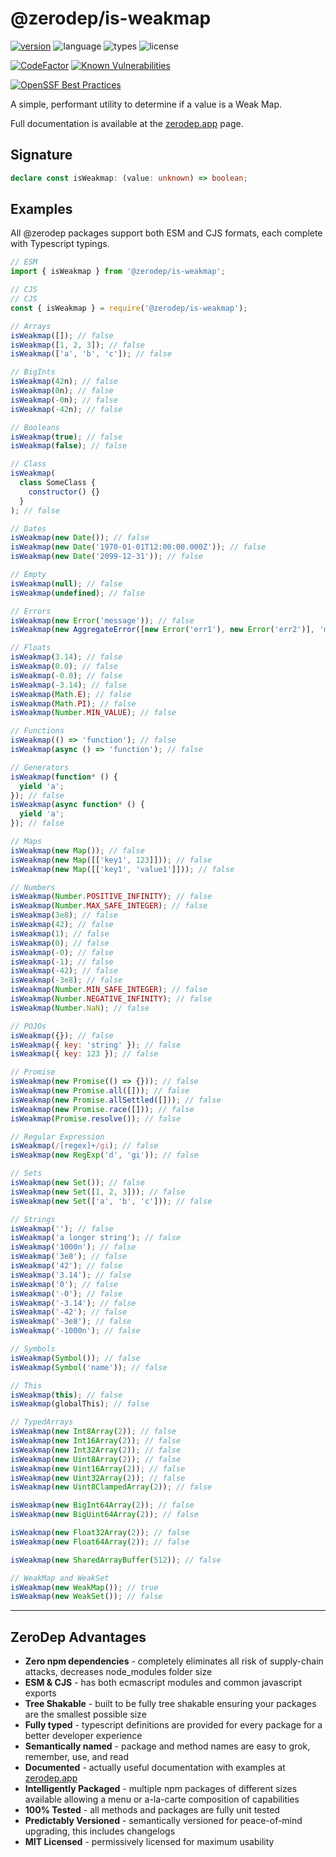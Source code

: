 # @zerodep/is-weakmap

[![version](https://img.shields.io/npm/v/@zerodep/is-weakmap?style=flat-square&color=blue)](https://www.npmjs.com/package/@zerodep/is-weakmap)
![language](https://img.shields.io/badge/typescript-100%25-blue?style=flat-square)
![types](https://img.shields.io/badge/types-included-blue?style=flat-square)
![license](https://img.shields.io/github/license/cdepage/zerodep?color=blue&style=flat-square)

[![CodeFactor](https://www.codefactor.io/repository/github/cdepage/zerodep/badge)](https://www.codefactor.io/repository/github/cdepage/zerodep)
[![Known Vulnerabilities](https://snyk.io/test/github/cdepage/zerodep/badge.svg)](https://snyk.io/test/github/cdepage/zerodep)

[![OpenSSF Best Practices](https://www.bestpractices.dev/projects/9225/badge)](https://www.bestpractices.dev/projects/9225)

A simple, performant utility to determine if a value is a Weak Map.

Full documentation is available at the [zerodep.app](http://zerodep.app/#/is/weakmap) page.

## Signature

```typescript
declare const isWeakmap: (value: unknown) => boolean;
```

## Examples

All @zerodep packages support both ESM and CJS formats, each complete with Typescript typings.

```javascript
// ESM
import { isWeakmap } from '@zerodep/is-weakmap';

// CJS
// CJS
const { isWeakmap } = require('@zerodep/is-weakmap');
```

```javascript
// Arrays
isWeakmap([]); // false
isWeakmap([1, 2, 3]); // false
isWeakmap(['a', 'b', 'c']); // false

// BigInts
isWeakmap(42n); // false
isWeakmap(0n); // false
isWeakmap(-0n); // false
isWeakmap(-42n); // false

// Booleans
isWeakmap(true); // false
isWeakmap(false); // false

// Class
isWeakmap(
  class SomeClass {
    constructor() {}
  }
); // false

// Dates
isWeakmap(new Date()); // false
isWeakmap(new Date('1970-01-01T12:00:00.000Z')); // false
isWeakmap(new Date('2099-12-31')); // false

// Empty
isWeakmap(null); // false
isWeakmap(undefined); // false

// Errors
isWeakmap(new Error('message')); // false
isWeakmap(new AggregateError([new Error('err1'), new Error('err2')], 'message')); // false

// Floats
isWeakmap(3.14); // false
isWeakmap(0.0); // false
isWeakmap(-0.0); // false
isWeakmap(-3.14); // false
isWeakmap(Math.E); // false
isWeakmap(Math.PI); // false
isWeakmap(Number.MIN_VALUE); // false

// Functions
isWeakmap(() => 'function'); // false
isWeakmap(async () => 'function'); // false

// Generators
isWeakmap(function* () {
  yield 'a';
}); // false
isWeakmap(async function* () {
  yield 'a';
}); // false

// Maps
isWeakmap(new Map()); // false
isWeakmap(new Map([['key1', 123]])); // false
isWeakmap(new Map([['key1', 'value1']])); // false

// Numbers
isWeakmap(Number.POSITIVE_INFINITY); // false
isWeakmap(Number.MAX_SAFE_INTEGER); // false
isWeakmap(3e8); // false
isWeakmap(42); // false
isWeakmap(1); // false
isWeakmap(0); // false
isWeakmap(-0); // false
isWeakmap(-1); // false
isWeakmap(-42); // false
isWeakmap(-3e8); // false
isWeakmap(Number.MIN_SAFE_INTEGER); // false
isWeakmap(Number.NEGATIVE_INFINITY); // false
isWeakmap(Number.NaN); // false

// POJOs
isWeakmap({}); // false
isWeakmap({ key: 'string' }); // false
isWeakmap({ key: 123 }); // false

// Promise
isWeakmap(new Promise(() => {})); // false
isWeakmap(new Promise.all([])); // false
isWeakmap(new Promise.allSettled([])); // false
isWeakmap(new Promise.race([])); // false
isWeakmap(Promise.resolve()); // false

// Regular Expression
isWeakmap(/[regex]+/gi); // false
isWeakmap(new RegExp('d', 'gi')); // false

// Sets
isWeakmap(new Set()); // false
isWeakmap(new Set([1, 2, 3])); // false
isWeakmap(new Set(['a', 'b', 'c'])); // false

// Strings
isWeakmap(''); // false
isWeakmap('a longer string'); // false
isWeakmap('1000n'); // false
isWeakmap('3e8'); // false
isWeakmap('42'); // false
isWeakmap('3.14'); // false
isWeakmap('0'); // false
isWeakmap('-0'); // false
isWeakmap('-3.14'); // false
isWeakmap('-42'); // false
isWeakmap('-3e8'); // false
isWeakmap('-1000n'); // false

// Symbols
isWeakmap(Symbol()); // false
isWeakmap(Symbol('name')); // false

// This
isWeakmap(this); // false
isWeakmap(globalThis); // false

// TypedArrays
isWeakmap(new Int8Array(2)); // false
isWeakmap(new Int16Array(2)); // false
isWeakmap(new Int32Array(2)); // false
isWeakmap(new Uint8Array(2)); // false
isWeakmap(new Uint16Array(2)); // false
isWeakmap(new Uint32Array(2)); // false
isWeakmap(new Uint8ClampedArray(2)); // false

isWeakmap(new BigInt64Array(2)); // false
isWeakmap(new BigUint64Array(2)); // false

isWeakmap(new Float32Array(2)); // false
isWeakmap(new Float64Array(2)); // false

isWeakmap(new SharedArrayBuffer(512)); // false

// WeakMap and WeakSet
isWeakmap(new WeakMap()); // true
isWeakmap(new WeakSet()); // false
```

---

## ZeroDep Advantages

- **Zero npm dependencies** - completely eliminates all risk of supply-chain attacks, decreases node_modules folder size
- **ESM & CJS** - has both ecmascript modules and common javascript exports
- **Tree Shakable** - built to be fully tree shakable ensuring your packages are the smallest possible size
- **Fully typed** - typescript definitions are provided for every package for a better developer experience
- **Semantically named** - package and method names are easy to grok, remember, use, and read
- **Documented** - actually useful documentation with examples at [zerodep.app](https://zerodep.app)
- **Intelligently Packaged** - multiple npm packages of different sizes available allowing a menu or a-la-carte composition of capabilities
- **100% Tested** - all methods and packages are fully unit tested
- **Predictably Versioned** - semantically versioned for peace-of-mind upgrading, this includes changelogs
- **MIT Licensed** - permissively licensed for maximum usability
